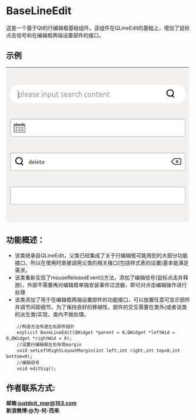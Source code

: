 # BaseLineEdit
这是一个基于Qt的行编辑框基础组件。该组件在QLineEdit的基础上，增加了鼠标点击信号和在编辑框两端设置部件的接口。
## 示例
![1.png](./screenshot/1.png)
## 功能概述：
* 该类继承自QLineEdit，父类已经集成了关于行编辑框可能用到的大部分功能接口，所以在使用时直接调用父类的相关接口(包括样式表的设置)基本能满足需求。  
* 该类重新实现了mouseReleaseEvent()方法，添加了编辑信号(鼠标点击并释放)，外部不需要再对编辑框单独安装事件过滤器，即可对点击编辑操作进行处理
* 该类添加了用于在编辑框两端设置部件的功能接口，可以放置任意可显示部件并调节间距细节。为了保持良好的移植性，部件的交互需要在类外(或者该类的派生类)实现，类内不做处理。
```
	//构造方法传递左右部件指针
	explicit BaseLineEdit(QWidget *parent = 0,QWidget *leftWid = 0,QWidget *rightWid = 0);
    //设置行编辑框左右布局margin
    void setLeftRightLayoutMargin(int left,int right,int top=0,int bottom=0);
    //编辑信号
    void editSig();
```
## 作者联系方式:
**邮箱:justdoit_mqr@163.com**  
**新浪微博:@为-何-而来**  